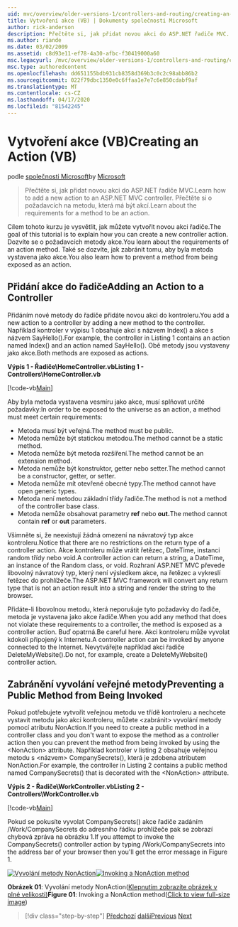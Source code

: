 ```yaml
---
uid: mvc/overview/older-versions-1/controllers-and-routing/creating-an-action-vb
title: Vytvoření akce (VB) | Dokumenty společnosti Microsoft
author: rick-anderson
description: Přečtěte si, jak přidat novou akci do ASP.NET řadiče MVC. Přečtěte si o požadavcích na metodu, která má být akcí.
ms.author: riande
ms.date: 03/02/2009
ms.assetid: c8d93e11-ef78-4a30-afbc-f30419000a60
msc.legacyurl: /mvc/overview/older-versions-1/controllers-and-routing/creating-an-action-vb
msc.type: authoredcontent
ms.openlocfilehash: dd651155bdb931cb8358d369b3c0c2c98abb86b2
ms.sourcegitcommit: 022f79dbc1350e0c6ffaa1e7e7c6e850cdabf9af
ms.translationtype: MT
ms.contentlocale: cs-CZ
ms.lasthandoff: 04/17/2020
ms.locfileid: "81542245"
---
```

# <a name="creating-an-action-vb"></a><span data-ttu-id="4e3f6-104">Vytvoření akce (VB)</span><span class="sxs-lookup"><span data-stu-id="4e3f6-104">Creating an Action (VB)</span></span>

<span data-ttu-id="4e3f6-105">podle [společnosti Microsoft](https://github.com/microsoft)</span><span class="sxs-lookup"><span data-stu-id="4e3f6-105">by [Microsoft](https://github.com/microsoft)</span></span>

> <span data-ttu-id="4e3f6-106">Přečtěte si, jak přidat novou akci do ASP.NET řadiče MVC.</span><span class="sxs-lookup"><span data-stu-id="4e3f6-106">Learn how to add a new action to an ASP.NET MVC controller.</span></span> <span data-ttu-id="4e3f6-107">Přečtěte si o požadavcích na metodu, která má být akcí.</span><span class="sxs-lookup"><span data-stu-id="4e3f6-107">Learn about the requirements for a method to be an action.</span></span>

<span data-ttu-id="4e3f6-108">Cílem tohoto kurzu je vysvětlit, jak můžete vytvořit novou akci řadiče.</span><span class="sxs-lookup"><span data-stu-id="4e3f6-108">The goal of this tutorial is to explain how you can create a new controller action.</span></span> <span data-ttu-id="4e3f6-109">Dozvíte se o požadavcích metody akce.</span><span class="sxs-lookup"><span data-stu-id="4e3f6-109">You learn about the requirements of an action method.</span></span> <span data-ttu-id="4e3f6-110">Také se dozvíte, jak zabránit tomu, aby byla metoda vystavena jako akce.</span><span class="sxs-lookup"><span data-stu-id="4e3f6-110">You also learn how to prevent a method from being exposed as an action.</span></span>

## <a name="adding-an-action-to-a-controller"></a><span data-ttu-id="4e3f6-111">Přidání akce do řadiče</span><span class="sxs-lookup"><span data-stu-id="4e3f6-111">Adding an Action to a Controller</span></span>

<span data-ttu-id="4e3f6-112">Přidáním nové metody do řadiče přidáte novou akci do kontroleru.</span><span class="sxs-lookup"><span data-stu-id="4e3f6-112">You add a new action to a controller by adding a new method to the controller.</span></span> <span data-ttu-id="4e3f6-113">Například kontroler v výpisu 1 obsahuje akci s názvem Index() a akce s názvem SayHello().</span><span class="sxs-lookup"><span data-stu-id="4e3f6-113">For example, the controller in Listing 1 contains an action named Index() and an action named SayHello().</span></span> <span data-ttu-id="4e3f6-114">Obě metody jsou vystaveny jako akce.</span><span class="sxs-lookup"><span data-stu-id="4e3f6-114">Both methods are exposed as actions.</span></span>

<span data-ttu-id="4e3f6-115">**Výpis 1 - Řadiče\HomeController.vb**</span><span class="sxs-lookup"><span data-stu-id="4e3f6-115">**Listing 1 - Controllers\HomeController.vb**</span></span>

[!code-vb[Main](creating-an-action-vb/samples/sample1.vb)]

<span data-ttu-id="4e3f6-116">Aby byla metoda vystavena vesmíru jako akce, musí splňovat určité požadavky:</span><span class="sxs-lookup"><span data-stu-id="4e3f6-116">In order to be exposed to the universe as an action, a method must meet certain requirements:</span></span>

- <span data-ttu-id="4e3f6-117">Metoda musí být veřejná.</span><span class="sxs-lookup"><span data-stu-id="4e3f6-117">The method must be public.</span></span>
- <span data-ttu-id="4e3f6-118">Metoda nemůže být statickou metodou.</span><span class="sxs-lookup"><span data-stu-id="4e3f6-118">The method cannot be a static method.</span></span>
- <span data-ttu-id="4e3f6-119">Metoda nemůže být metoda rozšíření.</span><span class="sxs-lookup"><span data-stu-id="4e3f6-119">The method cannot be an extension method.</span></span>
- <span data-ttu-id="4e3f6-120">Metoda nemůže být konstruktor, getter nebo setter.</span><span class="sxs-lookup"><span data-stu-id="4e3f6-120">The method cannot be a constructor, getter, or setter.</span></span>
- <span data-ttu-id="4e3f6-121">Metoda nemůže mít otevřené obecné typy.</span><span class="sxs-lookup"><span data-stu-id="4e3f6-121">The method cannot have open generic types.</span></span>
- <span data-ttu-id="4e3f6-122">Metoda není metodou základní třídy řadiče.</span><span class="sxs-lookup"><span data-stu-id="4e3f6-122">The method is not a method of the controller base class.</span></span>
- <span data-ttu-id="4e3f6-123">Metoda nemůže obsahovat parametry **ref** nebo **out.**</span><span class="sxs-lookup"><span data-stu-id="4e3f6-123">The method cannot contain **ref** or **out** parameters.</span></span>

<span data-ttu-id="4e3f6-124">Všimněte si, že neexistují žádná omezení na návratový typ akce kontroleru.</span><span class="sxs-lookup"><span data-stu-id="4e3f6-124">Notice that there are no restrictions on the return type of a controller action.</span></span> <span data-ttu-id="4e3f6-125">Akce kontroleru může vrátit řetězec, DateTime, instanci random třídy nebo void.</span><span class="sxs-lookup"><span data-stu-id="4e3f6-125">A controller action can return a string, a DateTime, an instance of the Random class, or void.</span></span> <span data-ttu-id="4e3f6-126">Rozhraní ASP.NET MVC převede libovolný návratový typ, který není výsledkem akce, na řetězec a vykreslí řetězec do prohlížeče.</span><span class="sxs-lookup"><span data-stu-id="4e3f6-126">The ASP.NET MVC framework will convert any return type that is not an action result into a string and render the string to the browser.</span></span>

<span data-ttu-id="4e3f6-127">Přidáte-li libovolnou metodu, která neporušuje tyto požadavky do řadiče, metoda je vystavena jako akce řadiče.</span><span class="sxs-lookup"><span data-stu-id="4e3f6-127">When you add any method that does not violate these requirements to a controller, the method is exposed as a controller action.</span></span> <span data-ttu-id="4e3f6-128">Buď opatrná.</span><span class="sxs-lookup"><span data-stu-id="4e3f6-128">Be careful here.</span></span> <span data-ttu-id="4e3f6-129">Akci kontroleru může vyvolat kdokoli připojený k Internetu.</span><span class="sxs-lookup"><span data-stu-id="4e3f6-129">A controller action can be invoked by anyone connected to the Internet.</span></span> <span data-ttu-id="4e3f6-130">Nevytvářejte například akci řadiče DeleteMyWebsite().</span><span class="sxs-lookup"><span data-stu-id="4e3f6-130">Do not, for example, create a DeleteMyWebsite() controller action.</span></span>

## <a name="preventing-a-public-method-from-being-invoked"></a><span data-ttu-id="4e3f6-131">Zabránění vyvolání veřejné metody</span><span class="sxs-lookup"><span data-stu-id="4e3f6-131">Preventing a Public Method from Being Invoked</span></span>

<span data-ttu-id="4e3f6-132">Pokud potřebujete vytvořit veřejnou metodu ve třídě kontroleru a nechcete vystavit metodu jako akci kontroleru, můžete &lt;zabránit&gt; vyvolání metody pomocí atributu NonAction.</span><span class="sxs-lookup"><span data-stu-id="4e3f6-132">If you need to create a public method in a controller class and you don't want to expose the method as a controller action then you can prevent the method from being invoked by using the &lt;NonAction&gt; attribute.</span></span> <span data-ttu-id="4e3f6-133">Například kontroler v listing 2 obsahuje veřejnou metodu s &lt;názvem&gt; CompanySecrets(), která je zdobena atributem NonAction.</span><span class="sxs-lookup"><span data-stu-id="4e3f6-133">For example, the controller in Listing 2 contains a public method named CompanySecrets() that is decorated with the &lt;NonAction&gt; attribute.</span></span>

<span data-ttu-id="4e3f6-134">**Výpis 2 - Řadiče\WorkController.vb**</span><span class="sxs-lookup"><span data-stu-id="4e3f6-134">**Listing 2 - Controllers\WorkController.vb**</span></span>

[!code-vb[Main](creating-an-action-vb/samples/sample2.vb)]

<span data-ttu-id="4e3f6-135">Pokud se pokusíte vyvolat CompanySecrets() akce řadiče zadáním /Work/CompanySecrets do adresního řádku prohlížeče pak se zobrazí chybová zpráva na obrázku 1.</span><span class="sxs-lookup"><span data-stu-id="4e3f6-135">If you attempt to invoke the CompanySecrets() controller action by typing /Work/CompanySecrets into the address bar of your browser then you'll get the error message in Figure 1.</span></span>

<span data-ttu-id="4e3f6-136">[![Vyvolání metody NonAction](creating-an-action-vb/_static/image1.jpg)](creating-an-action-vb/_static/image1.png)</span><span class="sxs-lookup"><span data-stu-id="4e3f6-136">[![Invoking a NonAction method](creating-an-action-vb/_static/image1.jpg)](creating-an-action-vb/_static/image1.png)</span></span>

<span data-ttu-id="4e3f6-137">**Obrázek 01**: Vyvolání metody NonAction([Klepnutím zobrazíte obrázek v plné velikosti)](creating-an-action-vb/_static/image2.png)</span><span class="sxs-lookup"><span data-stu-id="4e3f6-137">**Figure 01**: Invoking a NonAction method([Click to view full-size image](creating-an-action-vb/_static/image2.png))</span></span>

> [!div class="step-by-step"]
> <span data-ttu-id="4e3f6-138">[Předchozí](creating-a-controller-vb.md)
> [další](aspnet-mvc-controllers-overview-cs.md)</span><span class="sxs-lookup"><span data-stu-id="4e3f6-138">[Previous](creating-a-controller-vb.md)
[Next](aspnet-mvc-controllers-overview-cs.md)</span></span>
